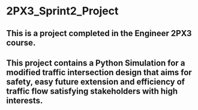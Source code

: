 # 2PX3_Sprint2_Project
## This is a project completed in the Engineer 2PX3 course.
## This project contains a Python Simulation for a modified traffic intersection design that aims for safety, easy future extension and efficiency of traffic flow satisfying stakeholders with high interests.
